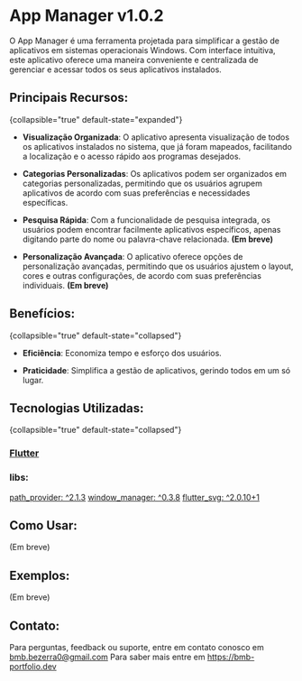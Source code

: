 # App Manager v1.0.2

O App Manager é uma ferramenta projetada para simplificar a gestão de aplicativos em sistemas operacionais Windows.
Com interface intuitiva, este aplicativo oferece uma maneira conveniente e centralizada de gerenciar 
e acessar todos os seus aplicativos instalados.

## Principais Recursos:
{collapsible="true" default-state="expanded"}

- **Visualização Organizada**: O aplicativo apresenta visualização de todos os aplicativos instalados no sistema, 
que já foram mapeados, facilitando a localização e o acesso rápido aos programas desejados.


- **Categorias Personalizadas**: Os aplicativos podem ser organizados em categorias personalizadas,
permitindo que os usuários agrupem aplicativos de acordo com suas preferências e necessidades específicas.


- **Pesquisa Rápida**: Com a funcionalidade de pesquisa integrada,
os usuários podem encontrar facilmente aplicativos específicos,
apenas digitando parte do nome ou palavra-chave relacionada. **(Em breve)**

- **Personalização Avançada**: O aplicativo oferece opções de personalização avançadas,
permitindo que os usuários ajustem o layout, cores e outras configurações,
de acordo com suas preferências individuais. **(Em breve)**

## Benefícios:
{collapsible="true" default-state="collapsed"}

- **Eficiência**: Economiza tempo e esforço dos usuários.


- **Praticidade**: Simplifica a gestão de aplicativos, gerindo todos em um só lugar.

## Tecnologias Utilizadas:
{collapsible="true" default-state="collapsed"}

### [Flutter]()
### libs:

[path_provider: ^2.1.3]()
[window_manager: ^0.3.8]()
[flutter_svg: ^2.0.10+1]()


## Como Usar:

(Em breve)

## Exemplos:

(Em breve)

## Contato:

Para perguntas, feedback ou suporte, entre em contato conosco em bmb.bezerra0@gmail.com
Para saber mais entre em https://bmb-portfolio.dev
